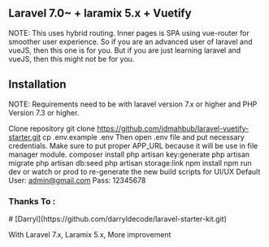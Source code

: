 <h2>Laravel 7.0~ + laramix 5.x + Vuetify</h2>
<p>NOTE: This uses hybrid routing. Inner pages is SPA using vue-router for smoother user experience. So if you are an advanced user of laravel and vueJS, then this one is for you. But if you are just learning laravel and vueJS, then this might not be for you.</p>
<h2>Installation</h2>
NOTE: Requirements need to be with laravel version 7.x or higher and PHP Version 7.3 or higher.

Clone repository git clone https://github.com/idmahbub/laravel-vuetify-starter.git
cp .env.example .env Then open .env file and put necessary credentials. Make sure to put proper APP_URL because it will be use in file manager module.
composer install
php artisan key:generate
php artisan migrate
php artisan db:seed
php artisan storage:link
npm install
npm run dev or watch or prod to re-generate the new build scripts for UI/UX
Default User: admin@gmail.com Pass: 12345678



<h3>Thanks To :</h3>
# [Darryl](https://github.com/darryldecode/laravel-starter-kit.git)
<p>With Laravel 7.x, Laramix 5.x, More improvement</p>